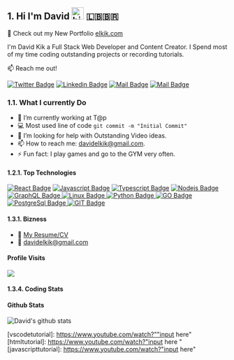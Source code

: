 ## 1. Hi I'm David <img src="https://user-images.githubusercontent.com/1303154/88677602-1635ba80-d120-11ea-84d8-d263ba5fc3c0.gif" width="28px" height="28px" alt="hi"> :lebanon::brazil:

🚀 Check out my New Portfolio [elkik.com](https://elkik.com) 

I'm David Kik a Full Stack Web Developer and Content Creator. I Spend most of my time coding outstanding projects or recording tutorials.

:mailbox: Reach me out!

[![Twitter Badge](https://img.shields.io/badge/-@Davidelkik-1ca0f1?style=flat&labelColor=1ca0f1&logo=twitter&logoColor=white&link=https://twitter.com/Davidelkik)](https://twitter.com/Davidelkik) [![Linkedin Badge](https://img.shields.io/badge/-DavidKik-0e76a8?style=flat&labelColor=0e76a8&logo=linkedin&logoColor=white)](https://www.linkedin.com/in/david-kik-1390b338/) [![Mail Badge](https://img.shields.io/badge/-@DavidKik-e84393?style=flat&labelColor=e84393&logo=instagram&logoColor=white)](https://instagram.com/d.a.v.i.d___k.i.k) [![Mail Badge](https://img.shields.io/badge/-DavidelKik-c0392b?style=flat&labelColor=c0392b&logo=gmail&logoColor=white)](mailto:davidelkik@gmail.com)




<!-- TODO: Add last video link -->

### 1.1. What I currently Do

- 🔭 I’m currently working at T@p
- :computer: Most used line of code `git commit -m "Initial Commit"`
- 🤔 I’m looking for help with Outstanding Video ideas.
- 📫 How to reach me: davidelkik@gmail.com.
- ⚡ Fun fact: I play games and go to the GYM very often.

#### 1.2.1. Top Technologies

<!-- TODO: Make technologies links takes you to repositories -->

[ ![React Badge](https://img.shields.io/badge/-React-61DBFB?style=for-the-badge&labelColor=black&logo=react&logoColor=61DBFB)](#) [![Javascript Badge](https://img.shields.io/badge/-Javascript-F0DB4F?style=for-the-badge&labelColor=black&logo=javascript&logoColor=F0DB4F)](#) [![Typescript Badge](https://img.shields.io/badge/-Typescript-007acc?style=for-the-badge&labelColor=black&logo=typescript&logoColor=007acc)](#) [![Nodejs Badge](https://img.shields.io/badge/-Nodejs-3C873A?style=for-the-badge&labelColor=black&logo=node.js&logoColor=3C873A)](#) [![GraphQL Badge](https://img.shields.io/badge/-GraphQl-e535ab?style=for-the-badge&labelColor=black&logo=node.js&logoColor=e535ab)](#)[ ![Linux Badge](https://img.shields.io/badge/-Linux-0047AB?style=for-the-badge&labelColor=black&logo=Linux&logoColor=4D4DFF)](#)[ ![Python Badge](https://img.shields.io/badge/-Python-FFFF00?style=for-the-badge&labelColor=black&logo=python&logoColor=FFFF00)](#)[ ![GO Badge](https://img.shields.io/badge/-GO-FFFFFF?style=for-the-badge&labelColor=black&logo=go&logoColor=FFFFFF)](#)[ ![PostgreSql Badge](https://img.shields.io/badge/-PostgreSql-000080?style=for-the-badge&labelColor=black&logo=postgresql&logoColor=FFFFFF)](#)[ ![GIT Badge](https://img.shields.io/badge/-git-000000?style=for-the-badge&labelColor=black&logo=git&logoColor=FFFFFF)](#)

#### 1.3.1. Bizness
- :paperclip: [My Resume/CV](https://github.com/KIKDAVID/KIKDAVID/.pdf)
- :email: davidelkik@gmail.com

#### Profile Visits 

![](https://api.visitorbadge.io/api/VisitorHit?user=KIKDAVID&repo=KIKDAVID&countColor=%237B1E7A)

#### 1.3.4. Coding Stats

<!--START_SECTION:waka-->
<!--END_SECTION:waka-->


#### Github Stats

![David's github stats](https://github-readme-stats.vercel.app/api?username=KIKDAVID&count_private=true&theme=cobalt&hide=contribs,prs)



</details>


[reactplaylist]: https://www.youtube.com/watch?"inputhere"
[vscodetutorial]: https://www.youtube.com/watch?""input here" 
[htmltutorial]: https://www.youtube.com/watch?"input here "
[javascripttutorial]: https://www.youtube.com/watch?"input here"
